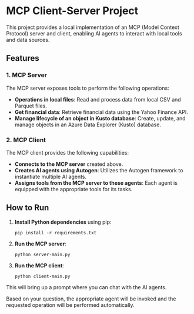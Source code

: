 # MCP Client-Server Project

This project provides a local implementation of an MCP (Model Context Protocol) server and client, enabling AI agents to interact with local tools and data sources.

## Features

### 1. MCP Server
The MCP server exposes tools to perform the following operations:

- **Operations in local files**: Read and process data from local CSV and Parquet files.
- **Get financial data**: Retrieve financial data using the Yahoo Finance API.
- **Manage lifecycle of an object in Kusto database**: Create, update, and manage objects in an Azure Data Explorer (Kusto) database.

### 2. MCP Client
The MCP client provides the following capabilities:

- **Connects to the MCP server** created above.
- **Creates AI agents using Autogen**: Utilizes the Autogen framework to instantiate multiple AI agents.
- **Assigns tools from the MCP server to these agents**: Each agent is equipped with the appropriate tools for its tasks.

## How to Run

1. **Install Python dependencies** using pip:
   ```
   pip install -r requirements.txt
   ```
2. **Run the MCP server**:
   ```
   python server-main.py
   ```
3. **Run the MCP client**:
   ```
   python client-main.py
   ```

This will bring up a prompt where you can chat with the AI agents.

Based on your question, the appropriate agent will be invoked and the requested operation will be performed automatically.
